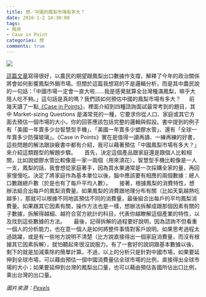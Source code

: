 ```yaml
---
title: 想／中國的鳳梨市場有多大？
date: 2016-1-2 14:30:00
tags: 
- 兩岸
- Case in Point
categories: 想
comments: true
---
```

![](cover.jpeg)

[這篇文章](https://www.twreporter.org/a/pineapple-taiwan)寫得很好，以農民的期望跟鳳梨出口數據作支撐，解釋了今年的政治關係將會如何影響鳳梨外銷市場。但關於這篇我想寫的不是邏輯分析，而是其中農民說的一句話：「中國市場一定會一直大啦……我是感覺就算全台灣種滿鳳梨，嘛乎大陸人吃不夠。」這句話是真的嗎？我們該如何預估中國的鳳梨市場有多大？<!--more-->
　
前幾天讀了一點[《Case in Points》](http://www.amazon.com/Case-In-Point-Interview-Preparation/dp/0971015880)，裡面介紹到四種諮詢面試最常考到的題目，其中 Market-sizing Questions 是滿常見的一種，它要求你從人口、家庭或其它方面去預估一個市場的大小，你的回答應該包括完整的邏輯與假設。書中提到的例子有「美國一年賣多少台智慧型手機」、「美國一年賣多少塑膠水管」、還有「全球一年賣多少防彈玻璃」。《Case in Points》實在是值得一讀再讀、一練再練的好書，這些問題的解法跟訣竅書中都有介紹，我可以藉著預估「中國鳳梨市場有多大？」來介紹這類題型的解題步驟。
　
首先，決定這個產品跟家庭還是跟個人比較相關，比如說塑膠水管比較像是一家一兩個（用來澆花），智慧型手機比較像是一人一支，鳳梨的話，我會想從家庭著手，因為買水果通常是一次採購全家的量，再回家慢慢吃。決定了將家庭作為基本單位以後，腦中應該要有相應的兩個數據：總人口數跟總戶數（於是也有了每戶平均人數）。
　
接著，根據鳳梨的消費特性，想辦法組合出每戶的鳳梨消費量。如果鳳梨的消費跟地理分布有關（比如天氣越熱吃越多），那就可以根據不同地區預估不同的消費量，最後組合出每戶的平均鳳梨消費量。如果跟其它因素有關，操作方法也是一樣，想辦法拆解成跟那個因素有關的子數據，拆解得越細、越符合官方統計的科目，代表你越瞭解這個產業的特性，以及找到這些數據的方法。
　
最後，記得拆解的過程要好說明，因為諮詢不但看重一個人的分析能力，也在意一個人是如何將整件事情對客戶說明。如果思考過程太過跳躍，或是有一些地方說明不清楚（比方說直接得出一個家庭消費量，而沒有根據其它因素拆解），就怕聽起來很沒說服力。有了一套好的說詞跟基本數據以後，剩下的就是加減乘除的簡單計算。不過，以上的分析只是針對中國市場，如果要延伸到全球市場，可以藉由預估一個中國消費量佔全球市場的比例，直接得出全球市場的大小；如果要延伸到台灣的鳳梨出口量，也可以藉由預估各國所佔出口比例，乘出台灣的出口量。

*圖片來源：[Pexels](https://www.pexels.com/)*
